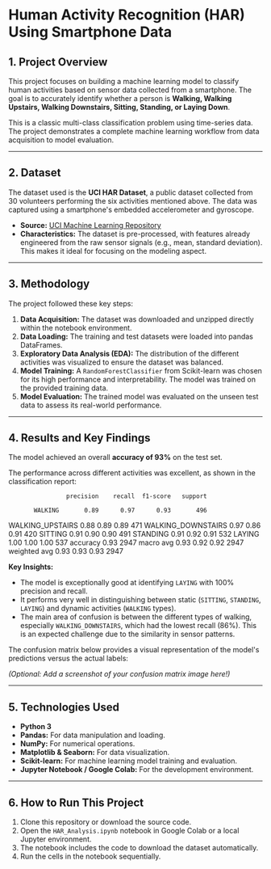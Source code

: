 # Human Activity Recognition (HAR) Using Smartphone Data


## 1. Project Overview

This project focuses on building a machine learning model to classify human activities based on sensor data collected from a smartphone. The goal is to accurately identify whether a person is **Walking, Walking Upstairs, Walking Downstairs, Sitting, Standing, or Laying Down**.

This is a classic multi-class classification problem using time-series data. The project demonstrates a complete machine learning workflow from data acquisition to model evaluation.

---

## 2. Dataset

The dataset used is the **UCI HAR Dataset**, a public dataset collected from 30 volunteers performing the six activities mentioned above. The data was captured using a smartphone's embedded accelerometer and gyroscope.

*   **Source:** [UCI Machine Learning Repository](https://archive.ics.uci.edu/ml/datasets/human+activity+recognition+using+smartphones)
*   **Characteristics:** The dataset is pre-processed, with features already engineered from the raw sensor signals (e.g., mean, standard deviation). This makes it ideal for focusing on the modeling aspect.

---

## 3. Methodology

The project followed these key steps:

1.  **Data Acquisition:** The dataset was downloaded and unzipped directly within the notebook environment.
2.  **Data Loading:** The training and test datasets were loaded into pandas DataFrames.
3.  **Exploratory Data Analysis (EDA):** The distribution of the different activities was visualized to ensure the dataset was balanced.
4.  **Model Training:** A `RandomForestClassifier` from Scikit-learn was chosen for its high performance and interpretability. The model was trained on the provided training data.
5.  **Model Evaluation:** The trained model was evaluated on the unseen test data to assess its real-world performance.

---

## 4. Results and Key Findings

The model achieved an overall **accuracy of 93%** on the test set.

The performance across different activities was excellent, as shown in the classification report:

                    precision    recall  f1-score   support

           WALKING       0.89      0.97      0.93       496
  WALKING_UPSTAIRS       0.88      0.89      0.89       471
WALKING_DOWNSTAIRS       0.97      0.86      0.91       420
           SITTING       0.91      0.90      0.90       491
          STANDING       0.91      0.92      0.91       532
            LAYING       1.00      1.00      1.00       537
          accuracy                           0.93      2947
         macro avg       0.93      0.92      0.92      2947
      weighted avg       0.93      0.93      0.93      2947


**Key Insights:**
*   The model is exceptionally good at identifying `LAYING` with 100% precision and recall.
*   It performs very well in distinguishing between static (`SITTING`, `STANDING`, `LAYING`) and dynamic activities (`WALKING` types).
*   The main area of confusion is between the different types of walking, especially `WALKING_DOWNSTAIRS`, which had the lowest recall (86%). This is an expected challenge due to the similarity in sensor patterns.

The confusion matrix below provides a visual representation of the model's predictions versus the actual labels:

*(Optional: Add a screenshot of your confusion matrix image here!)*

---

## 5. Technologies Used

*   **Python 3**
*   **Pandas:** For data manipulation and loading.
*   **NumPy:** For numerical operations.
*   **Matplotlib & Seaborn:** For data visualization.
*   **Scikit-learn:** For machine learning model training and evaluation.
*   **Jupyter Notebook / Google Colab:** For the development environment.

---

## 6. How to Run This Project

1.  Clone this repository or download the source code.
2.  Open the `HAR_Analysis.ipynb` notebook in Google Colab or a local Jupyter environment.
3.  The notebook includes the code to download the dataset automatically.
4.  Run the cells in the notebook sequentially.
